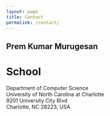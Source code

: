 ```yaml
---
layout: page
title: Contact
permalink: /contact/
---
```


## Prem Kumar Murugesan
# School
Department of Computer Science  
University of North Carolina at Charlotte  
9201 University City Blvd  
Charlotte, NC 28223, USA  